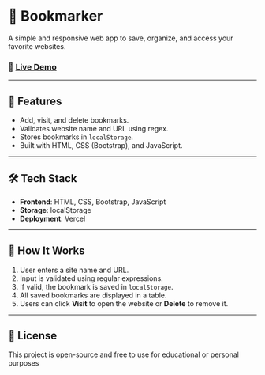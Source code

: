 # 📑 Bookmarker

A simple and responsive web app to save, organize, and access your favorite websites.

### 🔗 [Live Demo](https://bookmark-website-dun.vercel.app/)

---

## 🚀 Features

- Add, visit, and delete bookmarks.
- Validates website name and URL using regex.
- Stores bookmarks in `localStorage`.
- Built with HTML, CSS (Bootstrap), and JavaScript.

---

## 🛠 Tech Stack

- **Frontend**: HTML, CSS, Bootstrap, JavaScript  
- **Storage**: localStorage  
- **Deployment**: Vercel

---

## 🧠 How It Works

1. User enters a site name and URL.
2. Input is validated using regular expressions.
3. If valid, the bookmark is saved in `localStorage`.
4. All saved bookmarks are displayed in a table.
5. Users can click **Visit** to open the website or **Delete** to remove it.

---



## 📄 License

This project is open-source and free to use for educational or personal purposes

